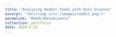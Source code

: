 ```yaml
---
title: "Analyzing Reddit Feeds with Data Science"
excerpt: "<br/><img src='/images/reddit.png'>"
permalink: "RedditDataScience"
collection: portfolio
date: 2019-5-23
---
```



